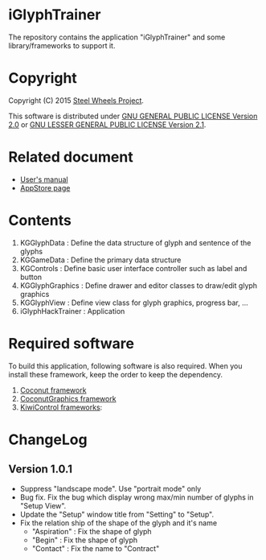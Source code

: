 # iGlyphTrainer
The repository contains the application "iGlyphTrainer"
and some library/frameworks to support it.

# Copyright
Copyright (C) 2015 [Steel Wheels Project](https://sites.google.com/site/steelwheelsproject/).

This software is distributed under
[GNU GENERAL PUBLIC LICENSE Version 2.0](https://www.gnu.org/licenses/old-licenses/gpl-2.0.html)
or [GNU LESSER GENERAL PUBLIC LICENSE Version 2.1](https://www.gnu.org/licenses/lgpl-2.1-standalone.html).

# Related document
* [User's manual](https://sites.google.com/site/steelwheelsproject/home/products/iglyphhacktrainer)
* [AppStore page](https://itunes.apple.com/jp/app/iglyphtrainer-training-program/id1007405158?mt=8)

# Contents
1. KGGlyphData       : Define the data structure of glyph and sentence of the glyphs
2. KGGameData        : Define the primary data structure
3. KGControls        : Define basic user interface controller such as label and button
4. KGGlyphGraphics   : Define drawer and editor classes to draw/edit glyph graphics
5. KGGlyphView       : Define view class for glyph graphics, progress bar, ...
6. iGlyphHackTrainer : Application

# Required software
To build this application, following software is also required.
When you install these framework, keep the order to keep the dependency.

1. [Coconut framework](https://github.com/steelwheels/Coconut)
2. [CoconutGraphics framework](https://github.com/steelwheels/CoconutGraphics)
3. [KiwiControl frameworks](https://github.com/steelwheels/KiwiControls):

# ChangeLog
## Version 1.0.1
* Suppress "landscape mode". Use "portrait mode" only
* Bug fix. Fix the bug which display wrong max/min number of glyphs in "Setup View".
* Update the "Setup" window title from "Setting" to "Setup".
* Fix the relation ship of the shape of the glyph and it's name
  * "Aspiration" : Fix the shape of glyph
  * "Begin" : Fix the shape of glyph
  * "Contact" : Fix the name to "Contract"
